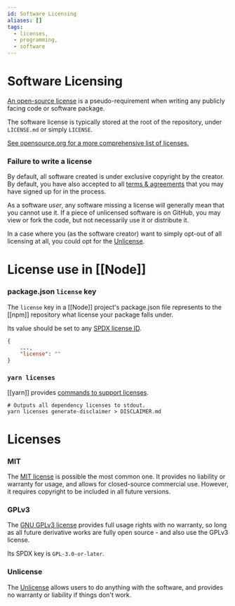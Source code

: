 ```yaml
---
id: Software Licensing
aliases: []
tags:
  - licenses,
  - programming,
  - software
---
```

# Software Licensing

[An open-source license](https://choosealicense.com/) is a pseudo-requirement when writing any publicly facing code or software package.

The software license is typically stored at the root of the repository, under `LICENSE.md` or simply `LICENSE`.

[See opensource.org for a more comprehensive list of licenses.](https://opensource.org/license?categories=popular-strong-community)

### Failure to write a license

By default, all software created is under exclusive copyright by the creator. By default, you have also accepted to all [terms & agreements](https://docs.github.com/en/site-policy/github-terms/github-terms-of-service) that you may have signed up for in the process.

As a software *user*, any software missing a license will generally mean that you cannot use it.
If a piece of unlicensed software is on GitHub, you may view or fork the code, but not necessarily use it or distribute it.

In a case where you (as the software creator) want to simply opt-out of all licensing at all, you could opt for the [Unlicense](#Unlicense).

# License use in [[Node]]

### package.json `license` key

The `license` key in a [[Node]] project's package.json file represents to the [[npm]] repository what license your package falls under.

Its value should be set to any [SPDX license ID](https://spdx.org/licensesj/).

```json
{
	...,
	"license": ""
}
```

### `yarn licenses`

[[yarn]] provides [commands to support licenses](https://classic.yarnpkg.com/lang/en/docs/cli/licenses/).

```shell
# Outputs all dependency licenses to stdout.
yarn licenses generate-disclaimer > DISCLAIMER.md
```

# Licenses

### MIT

The [MIT license](https://choosealicense.com/licenses/mit/) is possible the most common one. It provides no liability or warranty for usage, and allows for closed-source commercial use. However, it requires copyright to be included in all future versions.

### GPLv3

The [GNU GPLv3 license](https://choosealicense.com/licenses/gpl-3.0/) provides full usage rights with no warranty, so long as all future derivative works are fully open source - and also use the GPLv3 license.

Its SPDX key is `GPL-3.0-or-later`.

### Unlicense

The [Unlicense](https://choosealicense.com/licenses/unlicense/) allows users to do anything with the software, and provides no warranty or liability if things don't work.

